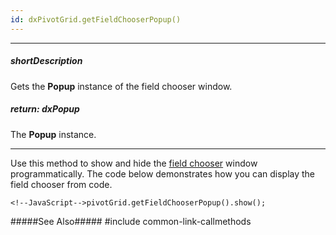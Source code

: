```yaml
---
id: dxPivotGrid.getFieldChooserPopup()
---
```

---
##### shortDescription
Gets the **Popup** instance of the field chooser window.

##### return: dxPopup
The **Popup** instance.

---
Use this method to show and hide the [field chooser](/api-reference/10%20UI%20Widgets/dxPivotGrid/1%20Configuration/fieldChooser/fieldChooser.md '/Documentation/ApiReference/UI_Widgets/dxPivotGrid/Configuration/fieldChooser/') window programmatically. The code below demonstrates how you can display the field chooser from code.

    <!--JavaScript-->pivotGrid.getFieldChooserPopup().show();

#####See Also#####
#include common-link-callmethods